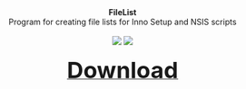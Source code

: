 <div align=center>
<b>FileList</b><br>
  Program for creating file lists for Inno Setup and NSIS scripts<br><br>
  <img src=https://github.com/markovuser/File-List/releases/download/latest/FileList1.jpg>
  <img src=https://github.com/markovuser/File-List/releases/download/latest/FileList2.jpg><br><br>
<a href="https://github.com/markovuser/File-List/releases/download/latest/File.List.setup.exe" target="_blank" title="FileList"><b><span style="font-display:auto;font-size: 40px;">Download</span></b></a></div>
